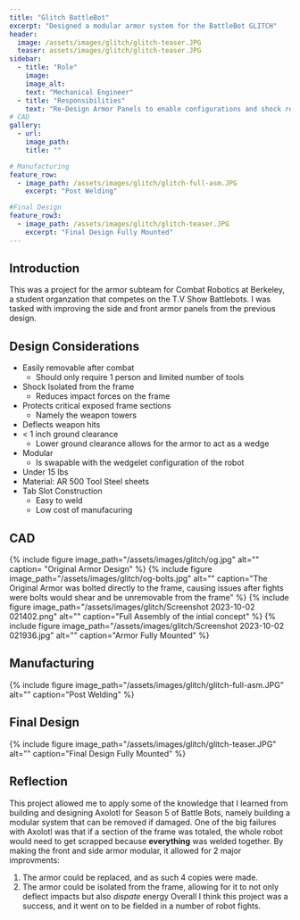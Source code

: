 ```yaml
---
title: "Glitch BattleBot"
excerpt: "Designed a modular armor system for the BattleBot GLITCH"
header:
  image: /assets/images/glitch/glitch-teaser.JPG
  teaser: assets/images/glitch/glitch-teaser.JPG
sidebar:
  - title: "Role"
    image: 
    image_alt: 
    text: "Mechanical Engineer"
  - title: "Responsibilities"
    text: "Re-Design Armor Panels to enable configurations and shock reduction"
# CAD
gallery: 
  - url: 
    image_path:
    title: ""

# Manufacturing
feature_row:
  - image_path: /assets/images/glitch/glitch-full-asm.JPG
    excerpt: "Post Welding"

#Final Design
feature_row3:
  - image_path: /assets/images/glitch/glitch-teaser.JPG
    excerpt: "Final Design Fully Mounted"
---
```


## Introduction
  This was a project for the armor subteam for Combat Robotics at Berkeley, a student organzation that competes on the T.V Show Battlebots. I was tasked with improving the side and front armor panels from the previous design. 

## Design Considerations
- Easily removable after combat
  - Should only require 1 person and limited number of tools
- Shock Isolated from the frame
  - Reduces impact forces on the frame
- Protects critical exposed frame sections
  - Namely the weapon towers
- Deflects weapon hits
- < 1 inch ground clearance
  - Lower ground clearance allows for the armor to act as a wedge
- Modular
  - Is swapable with the wedgelet configuration of the robot
- Under 15 lbs
- Material: AR 500 Tool Steel sheets
- Tab Slot Construction
  - Easy to weld
  - Low cost of manufacuring

## CAD
{% include figure image_path="/assets/images/glitch/og.jpg" alt="" caption= "Original Armor Design" %}
{% include figure image_path="/assets/images/glitch/og-bolts.jpg" alt="" caption="The Original Armor was bolted directly to the frame, causing issues after fights were bolts would shear and be unremovable from the frame" %}
{% include figure image_path="/assets/images/glitch/Screenshot 2023-10-02 021402.png" alt="" caption="Full Assembly of the intial concept" %}
{% include figure image_path="/assets/images/glitch/Screenshot 2023-10-02 021936.jpg" alt="" caption="Armor Fully Mounted" %}

## Manufacturing
{% include figure image_path="/assets/images/glitch/glitch-full-asm.JPG" alt="" caption="Post Welding" %}

## Final Design
{% include figure image_path="/assets/images/glitch/glitch-teaser.JPG" alt="" caption="Final Design Fully Mounted" %}

## Reflection
This project allowed me to apply some of the knowledge that I learned from building and designing Axolotl for Season 5 of Battle Bots, namely building a modular system that can be removed if damaged. One of the big failures with Axolotl was that if a section of the frame was totaled, the whole robot would need to get scrapped because **everything** was welded together. By making the front and side armor modular, it allowed for 2 major improvments: 
  1. The armor could be replaced, and as such 4 copies were made. 
  2. The armor could be isolated from the frame, allowing for it to not only deflect impacts but also *dispate* energy
Overall I think this project was a success, and it went on to be fielded in a number of robot fights.